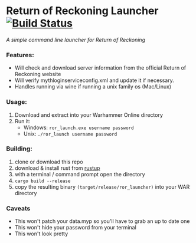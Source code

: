 # Return of Reckoning Launcher [![Build Status](https://travis-ci.org/SammyJames/ror_launch.svg?branch=master)](https://travis-ci.org/SammyJames/ror_launch)
_A simple command line launcher for Return of Reckoning_

### Features:
* Will check and download server information from the official Return of Reckoning website
* Will verify mythloginserviceconfig.xml and update it if necessary.
* Handles running via wine if running a unix family os (Mac/Linux)

### Usage:
1. Download and extract into your Warhammer Online directory
2. Run it:
    * Windows: `ror_launch.exe username password`
    * Unix: `./ror_launch username password`
### Building:
1. clone or download this repo
2. download & install rust from [rustup](https://www.rustup.rs/)
3. with a terminal / command prompt open the directory
4. `cargo build --release`
5. copy the resulting binary `(target/release/ror_launcher)` into your WAR directory
### Caveats
* This won't patch your data.myp so you'll have to grab an up to date one
* This won't hide your password from your terminal
* This won't look pretty